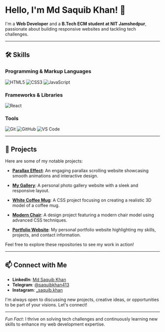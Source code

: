 # Hello, I'm Md Saquib Khan! 👋

I'm a **Web Developer** and a **B.Tech ECM student at NIT Jamshedpur**, passionate about building responsive websites and tackling tech challenges.

---

## 🛠️ Skills

### Programming & Markup Languages  
<p>
  <img src="https://img.shields.io/badge/HTML5-E34F26?style=for-the-badge&logo=html5&logoColor=white" alt="HTML5" />
  <img src="https://img.shields.io/badge/CSS3-1572B6?style=for-the-badge&logo=css3&logoColor=white" alt="CSS3" />
  <img src="https://img.shields.io/badge/JavaScript-F7DF1E?style=for-the-badge&logo=javascript&logoColor=black" alt="JavaScript" />
</p>

### Frameworks & Libraries  
<p>
  <img src="https://img.shields.io/badge/React-61DAFB?style=for-the-badge&logo=react&logoColor=black" alt="React" />
</p>

### Tools  
<p>
  <img src="https://img.shields.io/badge/Git-F05032?style=for-the-badge&logo=git&logoColor=white" alt="Git" />
  <img src="https://img.shields.io/badge/GitHub-181717?style=for-the-badge&logo=github&logoColor=white" alt="GitHub" />
  <img src="https://img.shields.io/badge/VS_Code-007ACC?style=for-the-badge&logo=visual-studio-code&logoColor=white" alt="VS Code" />
</p>

---

## 🌟 Projects

Here are some of my notable projects:

- **[Parallax Effect](https://github.com/saquibkhan413/parallax_effect)**: An engaging parallax scrolling website showcasing smooth animations and interactive design.

- **[My Gallery](https://github.com/saquibkhan413/My-Gallery)**: A personal photo gallery website with a sleek and responsive layout.

- **[White Coffee Mug](https://github.com/saquibkhan413/white-coffee-mug01)**: A CSS project focusing on creating a realistic 3D model of a coffee mug.

- **[Modern Chair](https://github.com/saquibkhan413/modern-chair)**: A design project featuring a modern chair model using advanced CSS techniques.

- **[Portfolio Website](https://github.com/saquibkhan413/portfolio-website)**: My personal portfolio website highlighting my skills, projects, and contact information.

Feel free to explore these repositories to see my work in action!

---

## 📫 Connect with Me

- **LinkedIn**: [Md Saquib Khan](https://www.linkedin.com/in/md-saquib-khan-a904aa319/)
- **Telegram**: [@saquibkhan413](https://t.me/saquibkhan413)
- **Instagram**: [\_saquib.khan](https://www.instagram.com/_saquib.khan/)

I'm always open to discussing new projects, creative ideas, or opportunities to be part of your visions. Let's connect!

---

*Fun Fact*: I thrive on solving tech challenges and continuously learning new skills to enhance my web development expertise.
